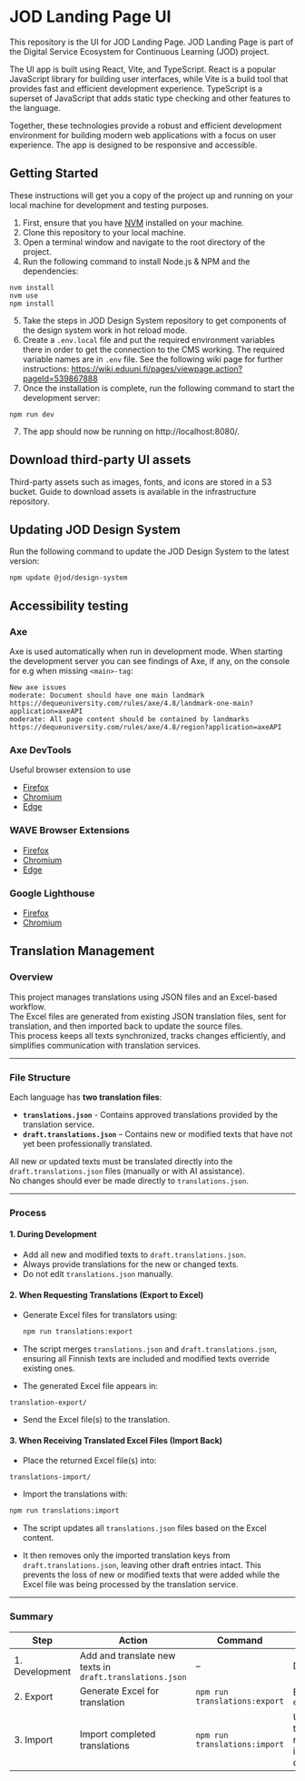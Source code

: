 # JOD Landing Page UI

This repository is the UI for JOD Landing Page. JOD Landing Page is part of the Digital Service Ecosystem for Continuous Learning (JOD) project.

The UI app is built using React, Vite, and TypeScript. React is a popular JavaScript library for building user interfaces, while Vite is a build tool that provides fast and efficient development experience. TypeScript is a superset of JavaScript that adds static type checking and other features to the language.

Together, these technologies provide a robust and efficient development environment for building modern web applications with a focus on user experience. The app is designed to be responsive and accessible.

## Getting Started

These instructions will get you a copy of the project up and running on your local machine for development and testing purposes.

1. First, ensure that you have [NVM](https://github.com/nvm-sh/nvm) installed on your machine.
2. Clone this repository to your local machine.
3. Open a terminal window and navigate to the root directory of the project.
4. Run the following command to install Node.js & NPM and the dependencies:

```shell
nvm install
nvm use
npm install
```

5. Take the steps in JOD Design System repository to get components of the design system work in hot reload mode.
6. Create a `.env.local` file and put the required environment variables there in order to get the connection to the CMS working. The required variable names are in `.env` file. See the following wiki page for further instructions: https://wiki.eduuni.fi/pages/viewpage.action?pageId=539867888
7. Once the installation is complete, run the following command to start the development server:

```shell
npm run dev
```

7. The app should now be running on http://localhost:8080/.

## Download third-party UI assets

Third-party assets such as images, fonts, and icons are stored in a S3 bucket. Guide to download assets is available in the infrastructure repository.

## Updating JOD Design System

Run the following command to update the JOD Design System to the latest version:

```shell
npm update @jod/design-system
```

## Accessibility testing

### Axe

Axe is used automatically when run in development mode.
When starting the development server you can see findings of Axe, if any, on the console for e.g when missing `<main>-tag`:

```
New axe issues
moderate: Document should have one main landmark https://dequeuniversity.com/rules/axe/4.8/landmark-one-main?application=axeAPI
moderate: All page content should be contained by landmarks https://dequeuniversity.com/rules/axe/4.8/region?application=axeAPI
```

### Axe DevTools

Useful browser extension to use

- [Firefox](https://addons.mozilla.org/en-US/firefox/addon/axe-devtools/)
- [Chromium](https://chromewebstore.google.com/detail/axe-devtools-web-accessib/lhdoppojpmngadmnindnejefpokejbdd)
- [Edge](https://microsoftedge.microsoft.com/addons/detail/axe-devtools-web-access/kcenlimkmjjkdfcaleembgmldmnnlfkn)

### WAVE Browser Extensions

- [Firefox](https://addons.mozilla.org/en-US/firefox/addon/wave-accessibility-tool/)
- [Chromium](https://chrome.google.com/webstore/detail/wave-evaluation-tool/jbbplnpkjmmeebjpijfedlgcdilocofh)
- [Edge](https://microsoftedge.microsoft.com/addons/detail/wave-evaluation-tool/khapceneeednkiopkkbgkibbdoajpkoj)

### Google Lighthouse

- [Firefox](https://addons.mozilla.org/en-US/firefox/addon/google-lighthouse/)
- [Chromium](https://chromewebstore.google.com/detail/lighthouse/blipmdconlkpinefehnmjammfjpmpbjk)

## Translation Management

### Overview

This project manages translations using JSON files and an Excel-based workflow.  
The Excel files are generated from existing JSON translation files, sent for translation, and then imported back to update the source files.  
This process keeps all texts synchronized, tracks changes efficiently, and simplifies communication with translation services.

---

### File Structure

Each language has **two translation files**:

- **`translations.json`** - Contains approved translations provided by the translation service.
- **`draft.translations.json`** – Contains new or modified texts that have not yet been professionally translated.

All new or updated texts must be translated directly into the `draft.translations.json` files (manually or with AI assistance).  
No changes should ever be made directly to `translations.json`.

---

### Process

#### 1. During Development

- Add all new and modified texts to `draft.translations.json`.
- Always provide translations for the new or changed texts.
- Do not edit `translations.json` manually.

#### 2. When Requesting Translations (Export to Excel)

- Generate Excel files for translators using:

  ```bash
  npm run translations:export
  ```

- The script merges `translations.json` and `draft.translations.json`, ensuring all Finnish texts are included and modified texts override existing ones.

- The generated Excel file appears in:

```
translation-export/
```

- Send the Excel file(s) to the translation.

#### 3. When Receiving Translated Excel Files (Import Back)

- Place the returned Excel file(s) into:

```
translations-import/
```

- Import the translations with:

```bash
npm run translations:import
```

- The script updates all `translations.json` files based on the Excel content.

- It then removes only the imported translation keys from `draft.translations.json`, leaving other draft entries intact.
  This prevents the loss of new or modified texts that were added while the Excel file was being processed by the translation service.

---

### Summary

| Step           | Action                                                   | Command                       | Result                                                                                |
| -------------- | -------------------------------------------------------- | ----------------------------- | ------------------------------------------------------------------------------------- |
| 1. Development | Add and translate new texts in `draft.translations.json` | –                             | Drafts updated                                                                        |
| 2. Export      | Generate Excel for translation                           | `npm run translations:export` | Excel in `translation-export/`                                                        |
| 3. Import      | Import completed translations                            | `npm run translations:import` | Updates translations.json and removes only imported keys from draft.translations.json |
